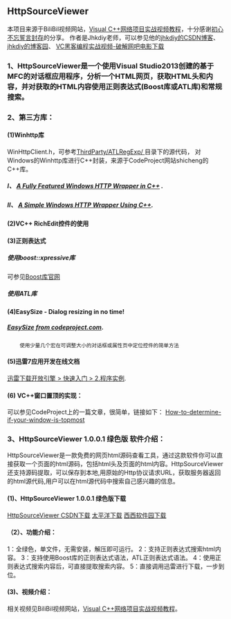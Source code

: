 ## HttpSourceViewer
本项目来源于BiliBil视频网站，[Visual C++网络项目实战视频教程](https://www.bilibili.com/video/av23724274/)，十分感谢[初心不忘誓言封存](https://space.bilibili.com/22046211?spm_id_from=333.788.b_765f7570696e666f.2)的分享。
作者是Jhkdiy老师，可以参见他的[jhkdiy的CSDN博客](https://blog.csdn.net/jhkdiy)、
[jhkdiy的博客园](https://www.cnblogs.com/jhkdiy/)、
[VC黑客编程实战视频-破解网吧电影下载](https://www.cnblogs.com/jhkdiy/p/3363708.html)

### 1、HttpSourceViewer是一个使用Visual Studio2013创建的基于MFC的对话框应用程序，分析一个HTML网页，获取HTML头和内容，并对获取的HTML内容使用正则表达式(Boost库或ATL库)和常规搜索。

### 2、第三方库：
#### (1)Winhttp库
WinHttpClient.h，可参考[ThirdParty/ATLRegExp/
](https://github.com/ccf19881030/HttpSourceViewer/tree/master/HttpSourceViewer/HttpSourceViewer/ThirdParty/ATLRegExp)目录下的源代码，
对Windows的Winhttp库进行C++封装，来源于CodeProject网站shicheng的C++库。
##### I、 [A Fully Featured Windows HTTP Wrapper in C++](https://www.codeprojec的om/Articles/66625/A-Fully-Featured-Windows-HTTP-Wrapper-in-C) .
##### II、 [A Simple Windows HTTP Wrapper Using C++](https://www.codeproject.com/Articles/28275/A-Simple-Windows-HTTP-Wrapper-Using-C).
#### (2)VC++ RichEdit控件的使用
#### (3)正则表达式
##### 使用boost::xpressive库
可参见[Boost库官网](https://www.boost.org/)

##### 使用ATL库

#### (4)EasySize - Dialog resizing in no time!
##### [EasySize from codeproject.com](https://www.codeproject.com/Articles/1657/EasySize-Dialog-resizing-in-no-time).
        使用少量几个宏在可调整大小的对话框或属性页中定位控件的简单方法
#### (5)迅雷7应用开发在线文档
[迅雷下载开放引擎 > 快速入门 > 2.程序实例](http://xldoc.xl7.xunlei.com/0000000026/index.html).

#### (6) VC++窗口置顶的实现：
可以参见CodeProject上的一篇文章，很简单，链接如下：
[How-to-determine-if-your-window-is-topmost](https://www.codeproject.com/Tips/269140/How-to-determine-if-your-window-is-topmost)

### 3、HttpSourceViewer 1.0.0.1 绿色版 软件介绍：
HttpSourceViewer是一款免费的网页html源码查看工具，通过这款软件你可以直接获取一个页面的html源码，包括html头及页面的html内容。HttpSourceViewer还支持源码提取，可以保存到本地,用原始的Http协议请求URL，获取服务器返回的html源代码,用户可以在html源代码中搜索自己感兴趣的信息。
#### (1)、HttpSourceViewer 1.0.0.1 绿色版下载
[HttpSourceViewer CSDN下载](https://download.csdn.net/download/jhkdiy/5352158)
[太平洋下载](https://dl.pconline.com.cn/download/2309623.html)
[西西软件园下载](https://www.cr173.com/soft/748168.html)

#### （2）、功能介绍：
1：全绿色，单文件，无需安装，解压即可运行。
2：支持正则表达式搜索html内容。
3：支持使用Boost库的正则表达式语法，ATL正则表达式语法。
4：使用正则表达式搜索内容后，可直接提取搜索内容。
5：直接调用迅雷进行下载，一步到位。

#### (3)、视频介绍：
相关视频见BiliBil视频网站，[Visual C++网络项目实战视频教程](https://www.bilibili.com/video/av23724274/)。



